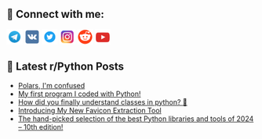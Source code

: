 ## 🔎 Connect with me:
[<img src="https://github.com/bullbesh/bullbesh/blob/main/images/Telegram.png" width="32" height="32" />](https://t.me/bullbesh)
[<img src="https://github.com/bullbesh/bullbesh/blob/main/images/VK.png" width="32" height="32" />](https://vk.com/bullbesh)
[<img src="https://github.com/bullbesh/bullbesh/blob/main/images/Twitter.png" width="32" height="32" />](https://twitter.com/bullbesh1)
[<img src="https://github.com/bullbesh/bullbesh/blob/main/images/Instagram.png" width="32" height="32" />](https://www.instagram.com/bullbesh)
[<img src="https://github.com/bullbesh/bullbesh/blob/main/images/Reddit.png" width="32" height="32" />](https://www.reddit.com/user/bullbesh)
[<img src="https://github.com/bullbesh/bullbesh/blob/main/images/YouTube.png" width="32" height="32" />](https://www.youtube.com/channel/UCtfjRs6uzgq5mfm8S06WTcg)

## 📕 Latest r/Python Posts
<!-- BLOG-POST-LIST:START -->
- [Polars, I&#39;m confused](https://www.reddit.com/r/Python/comments/1hbxwtl/polars_im_confused/)
- [My first program I coded with Python!](https://www.reddit.com/r/Python/comments/1hbxnsx/my_first_program_i_coded_with_python/)
- [How did you finally understand classes in python? 🧐](https://www.reddit.com/r/Python/comments/1hbvebc/how_did_you_finally_understand_classes_in_python/)
- [Introducing My New Favicon Extraction Tool](https://www.reddit.com/r/Python/comments/1hbtf03/introducing_my_new_favicon_extraction_tool/)
- [The hand-picked selection of the best Python libraries and tools of 2024 – 10th edition!](https://www.reddit.com/r/Python/comments/1hbs4t8/the_handpicked_selection_of_the_best_python/)
<!-- BLOG-POST-LIST:END -->
